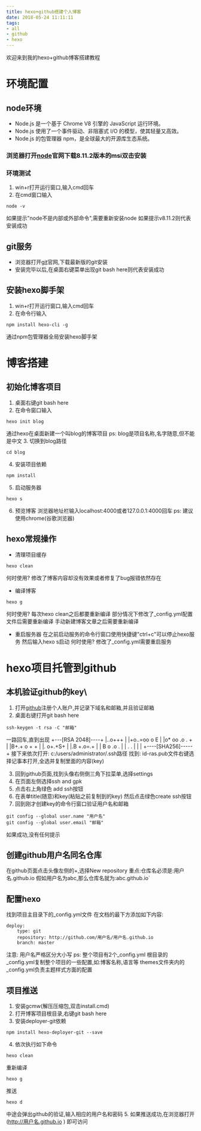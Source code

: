 ```yaml
---
title: hexo+github搭建个人博客
date: 2018-05-24 11:11:11
tags:
- all
- github
- hexo
---
```

欢迎来到我的hexo+github博客搭建教程

# 环境配置
## node环境
- Node.js 是一个基于 Chrome V8 引擎的 JavaScript 运行环境。 
- Node.js 使用了一个事件驱动、非阻塞式 I/O 的模型，使其轻量又高效。 
- Node.js 的包管理器 npm，是全球最大的开源库生态系统。
### 浏览器打开[node](http://nodejs.cn/ )官网下载8.11.2版本的msi双击安装
### 环境测试
1. win+r打开运行窗口,输入cmd回车
2. 在cmd窗口输入
```
node -v
```
如果提示"node不是内部或外部命令",需要重新安装node
如果提示v8.11.2则代表安装成功
## git服务
- 浏览器打开[git]( https://git-scm.com )官网,下载最新版的git安装
- 安装完毕以后,在桌面右键菜单出现git bash here则代表安装成功

## 安装hexo脚手架
1. win+r打开运行窗口,输入cmd回车
2. 在命令行输入
```
npm install hexo-cli -g
```
通过npm包管理器全局安装hexo脚手架

# 博客搭建
## 初始化博客项目
1. 桌面右键git bash here
2. 在命令窗口输入
```
hexo init blog
```
通过hexo在桌面新建一个叫blog的博客项目
ps: blog是项目名称,名字随意,但不能是中文
3. 切换到blog路径
```
cd blog
```
4. 安装项目依赖
```
npm install
```
5. 启动服务器
```
hexo s
```
6. 预览博客
浏览器地址栏输入localhost:4000或者127.0.0.1:4000回车
ps: 建议使用chrome(谷歌浏览器)

## hexo常规操作
- 清理项目缓存
```
hexo clean
```
何时使用?
修改了博客内容却没有效果或者修复了bug报错依然存在
- 编译博客
```
hexo g
```
何时使用?
每次hexo clean之后都要重新编译
部分情况下修改了_config.yml配置文件后需要重新编译
手动新建博客文章之后需要重新编译
- 重启服务器
在之前启动服务的命令行窗口使用快捷键"ctrl+c"可以停止hexo服务
然后输入hexo s启动
何时使用?
修改了_config.yml需要重启服务

# hexo项目托管到github
## 本机验证github的key\
1. 打开[github](http://www.github.com )注册个人账户,并记录下域名和邮箱,并且验证邮箱
2. 桌面右键打开git bash here
```
ssh-keygen -t rsa -C "邮箱"
```
一路回车,直到出现
+---[RSA 2048]----+
|..o+++           |
|+o..=oo   o E    |
|o* oo .o . +     |
|B+.+ o  + +      |
|*.* o+.+S+       |
|.B +.o=.+        |
|  B o .o .       |
| .    .          |
|                 |
+----[SHA256]-----+
接下来依次打开: c:/users/administrator/.ssh路径
找到: id-ras.pub文件右键选择记事本打开,全选并复制里面的内容(key)

3. 回到github页面,找到头像右侧倒三角下拉菜单,选择settings
4. 在页面左侧选择ssh and gpk
5. 点击右上角绿色 add ssh按钮
6. 在表单title(随意)和key(粘贴之前复制到的key)
然后点击绿色create ssh按钮
7. 回到刚才创建key的命令行窗口验证用户名和邮箱
```
git config --global user.name "用户名"
git config --global user.email "邮箱"
```
如果成功,没有任何提示
## 创建github用户名同名仓库
在github页面点击头像左侧的+,选择New repository
重点:仓库名必须是:用户名.github.io
假如用户名为abc,那么仓库名就为:abc.github.io`
## 配置hexo
找到项目主目录下的_config.yml文件
在文档的最下方添加如下内容:
```
deploy:
	type: git
	repository: http://github.com/用户名/用户名.github.io
	branch: master
```
注意: 用户名严格区分大小写
ps: 整个项目有2个_config.yml
根目录的_config.yml复制整个项目的一些配置,如:博客名称,语言等
themes文件夹内的_config.yml负责主题样式方面的配置
## 项目推送
1. 安装gcmw(解压压缩包,双击install.cmd)
2. 打开博客项目根目录,右键git bash here
3. 安装deployer-git依赖
```
npm install hexo-deployer-git --save
```
4. 依次执行如下命令
```
hexo clean
```
重新编译
```
hexo g
```
推送
```
hexo d
```
中途会弹出github的验证,输入相应的用户名和密码
5. 如果推送成功,在浏览器打开(http://用户名.github.io ) 即可访问














